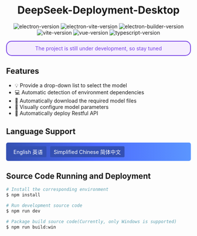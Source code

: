 <h1 align="center">DeepSeek-Deployment-Desktop</h1>

<p align="center">
<img src="https://img.shields.io/github/package-json/dependency-version/alex8088/electron-vite-boilerplate/dev/electron" alt="electron-version">
<img src="https://img.shields.io/github/package-json/dependency-version/alex8088/electron-vite-boilerplate/dev/electron-vite" alt="electron-vite-version" />
<img src="https://img.shields.io/github/package-json/dependency-version/alex8088/electron-vite-boilerplate/dev/electron-builder" alt="electron-builder-version" />
<img src="https://img.shields.io/github/package-json/dependency-version/alex8088/electron-vite-boilerplate/dev/vite" alt="vite-version" />
<img src="https://img.shields.io/github/package-json/dependency-version/alex8088/electron-vite-boilerplate/dev/vue" alt="vue-version" />
<img src="https://img.shields.io/github/package-json/dependency-version/alex8088/electron-vite-boilerplate/dev/typescript" alt="typescript-version" />
</p>

<div style="border: 2px solid #743ee4;border-radius:15px; padding: 10px;display:flex;justify-content:center;background-color:#f5edfe;color:#743ee4">The project is still under development, so stay tuned</div>

## Features
- 💡 Provide a drop-down list to select the model
- 💻 Automatic detection of environment dependencies
- 👏 Automatically download the required model files
- 👀 Visually configure model parameters
- 🚀 Automatically deploy Restful API

## Language Support
<div style="display: flex; gap: 10px; justify-content: start; align-items: center; background:linear-gradient(to right, rgb(52, 80, 178), rgb(77, 107, 254), rgb(91, 150, 257)); padding: 10px; border-radius: 5px; color:white;">
    <span style="background-color: rgb(52, 80, 178); padding: 5px 10px; border-radius: 3px;">English 英语</span>
    <span style="background-color: rgb(52, 80, 178); padding: 5px 10px; border-radius: 3px;">Simplified Chinese 简体中文</span>
</div>

## Source Code Running and Deployment
```bash
# Install the corresponding environment
$ npm install

# Run development source code
$ npm run dev

# Package build source code(Currently, only Windows is supported)
$ npm run build:win
```